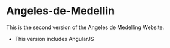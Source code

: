 # Angeles-de-Medellin

This is the second version of the Angeles de Medelling Website.
  - This version includes AngularJS
